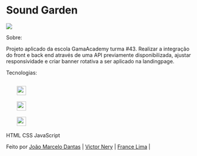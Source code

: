 <h1> Sound Garden </h1>

<img src="https://github.com/NeryVictor/soundgarden-front/blob/main/img/music.svg"/>

Sobre:

Projeto aplicado da escola GamaAcademy turma #43. Realizar a integração do front e back end através de uma API previamente disponibilizada, ajustar responsividade e criar banner rotativa a ser aplicado na landingpage.

Tecnologias: 

<code>
    <img height="25" src="https://cdn.jsdelivr.net/gh/devicons/devicon/icons/javascript/javascript-original.svg">
</code>
<code>
    <img height="25" src="https://cdn.jsdelivr.net/gh/devicons/devicon/icons/html5/html5-original.svg">
</code>
 <code>
    <img height="25" src="https://cdn.jsdelivr.net/gh/devicons/devicon/icons/css3/css3-original.svg">
</code>

HTML
CSS
JavaScript

Feito por 
  <a href="https://github.com/" target="_blank">João Marcelo Dantas</a> |
  <a href="https://github.com/NeryVictor" target="_blank">Victor Nery</a> |
  <a href="https://github.com/" target="_blank">France Lima</a> |
  </p>